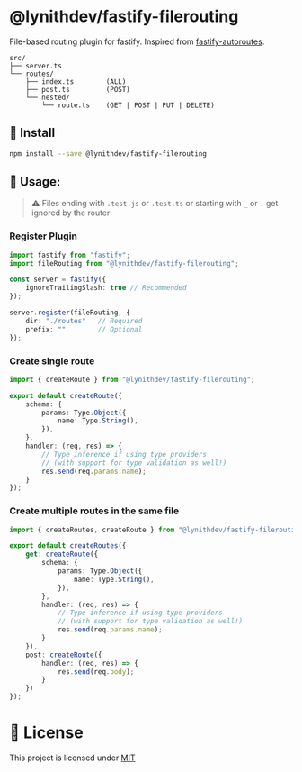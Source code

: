 # @lynithdev/fastify-filerouting
File-based routing plugin for fastify. Inspired from [fastify-autoroutes](https://github.com/GiovanniCardamone/fastify-autoroutes).

```
src/
├── server.ts
└── routes/
    ├── index.ts        (ALL)
    ├── post.ts         (POST)
    └── nested/
        └── route.ts    (GET | POST | PUT | DELETE)
```

## 🚀 Install
```sh
npm install --save @lynithdev/fastify-filerouting
```

## 📗 Usage:

> ⚠️ Files ending with `.test.js` or `.test.ts` or starting with `_` or `.` get ignored by the router

### Register Plugin
```ts
import fastify from "fastify";
import fileRouting from "@lynithdev/fastify-filerouting";

const server = fastify({
    ignoreTrailingSlash: true // Recommended
});

server.register(fileRouting, {
    dir: "./routes"   // Required
    prefix: ""        // Optional
});
```

### Create single route
```ts
import { createRoute } from "@lynithdev/fastify-filerouting";

export default createRoute({
    schema: {
        params: Type.Object({
            name: Type.String(),
        }),
    },
    handler: (req, res) => {
        // Type inference if using type providers
        // (with support for type validation as well!)
        res.send(req.params.name); 
    }
});
```

### Create multiple routes in the same file
```ts
import { createRoutes, createRoute } from "@lynithdev/fastify-filerouting";

export default createRoutes({
    get: createRoute({
        schema: {
            params: Type.Object({
                name: Type.String(),
            }),
        },
        handler: (req, res) => {
            // Type inference if using type providers
            // (with support for type validation as well!)
            res.send(req.params.name); 
        }
    }),
    post: createRoute({
        handler: (req, res) => {
            res.send(req.body);
        }
    })
});
```

# 📄 License
This project is licensed under [MIT](./LICENSE)